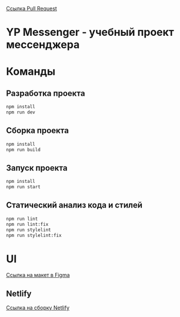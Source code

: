 [Ссылка Pull Request](https://github.com/salnikovss/middle.messenger.praktikum.yandex/pull/1)

# YP Messenger - учебный проект мессенджера

# Команды

## Разработка проекта

```bash
npm install
npm run dev
```

## Сборка проекта

```bash
npm install
npm run build

```

## Запуск проекта

```bash
npm install
npm run start
```

## Статический анализ кода и стилей


```bash
npm run lint
npm run lint:fix
npm run stylelint
npm run stylelint:fix
```

# UI

[Ссылка на макет в Figma](https://www.figma.com/file/5DGALnwhA2a65XJPQl2Gtz/YP-Messanger?node-id=0%3A1)

## Netlify

[Ссылка на сборку Netlify](https://subtle-kangaroo-2f4700.netlify.app)
